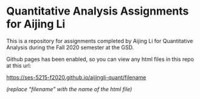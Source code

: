 # Quantitative Analysis Assignments for Aijing Li

This is a repository for assignments completed by Aijing Li for Quantitative Analysis during the Fall 2020 semester at the GSD.

Github pages has been enabled, so you can view any html files in this repo at this url:

https://ses-5215-f2020.github.io/aijingli-quant/filename

*(replace “filename” with the name of the html file)*
